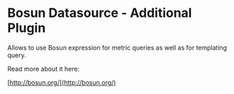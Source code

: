 # Bosun Datasource - Additional Plugin

Allows to use Bosun expression for metric queries as well as for templating query.

Read more about it here:

[http://bosun.org/](http://bosun.org/)

